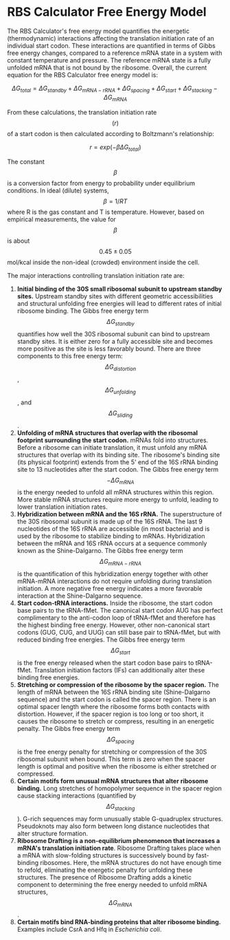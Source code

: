 # RBS Calculator Free Energy Model

The RBS Calculator's free energy model quantifies the energetic (thermodynamic) interactions affecting the translation initiation rate of an individual start codon. These interactions are quantified in terms of Gibbs free energy changes, compared to a reference mRNA state in a system with constant temperature and pressure. The reference mRNA state is a fully unfolded mRNA that is not bound by the ribosome. Overall, the current equation for the RBS Calculator free energy model is:

$$
\Delta G_{total} = \Delta G_{standby} + \Delta G_{mRNA-rRNA} +\Delta G_{spacing} + \Delta G_{start} + \Delta G_{stacking} - \Delta G_{mRNA}
$$

From these calculations, the translation initiation rate $$(r)$$ of a start codon is then calculated according to Boltzmann's relationship:

$$
r = exp(-\beta\Delta G_{total})
$$

The constant$$\beta$$is a conversion factor from energy to probability under equilibrium conditions. In ideal (dilute) systems,$$\beta=1/RT$$ where R is the gas constant and T is temperature. However, based on empirical measurements, the value for$$\beta$$ is about $$0.45 \pm 0.05$$ mol/kcal inside the non-ideal (crowded) environment inside the cell.&#x20;

The major interactions controlling translation initiation rate are:

1. **Initial binding of the 30S small ribosomal subunit to upstream standby sites.** Upstream standby sites with different geometric accessibilities and structural unfolding free energies will lead to different rates of initial ribosome binding. The Gibbs free energy term $$\Delta G_{standby}$$ quantifies how well the 30S ribosomal subunit can bind to upstream standby sites. It is either zero for a fully accessible site and becomes more positive as the site is less favorably bound. There are three components to this free energy term:  $$\Delta G_{distortion}$$, $$\Delta G_{unfolding}$$, and $$\Delta G_{sliding}$$.&#x20;
2. **Unfolding of mRNA structures that overlap with the ribosomal footprint surrounding the start codon.** mRNAs fold into structures. Before a ribosome can initiate translation, it must unfold any mRNA structures that overlap with its binding site. The ribosome's binding site (its physical footprint) extends from the 5' end of the 16S rRNA binding site to 13 nucleotides after the start codon. The Gibbs free energy term $$-\Delta G_{mRNA}$$ is the energy needed to unfold all mRNA structures within this region. More stable mRNA structures require more energy to unfold, leading to lower translation initiation rates.
3. **Hybridization between mRNA and the 16S rRNA.** The superstructure of the 30S ribosomal subunit is made up of the 16S rRNA. The last 9 nucleotides of the 16S rRNA are accessible (in most bacteria) and is used by the ribosome to stabilize binding to mRNAs. Hybridization between the mRNA and 16S rRNA occurs at a sequence commonly known as the Shine-Dalgarno. The Gibbs free energy term $$\Delta G_{mRNA-rRNA}$$ is the quantification of this hybridization energy together with other mRNA-mRNA interactions do not require unfolding during translation initiation. A more negative free energy indicates a more favorable interaction at the Shine-Dalgarno sequence.
4. **Start codon-tRNA interactions.** Inside the ribosome, the start codon base pairs to the tRNA-fMet. The canonical start codon AUG has perfect complimentary to the anti-codon loop of tRNA-fMet and therefore has the highest binding free energy. However, other non-canonical start codons (GUG, CUG, and UUG) can still base pair to tRNA-fMet, but with reduced binding free energies. The Gibbs free energy term $$\Delta G_{start}$$ is the free energy released when the start codon base pairs to tRNA-fMet. Translation initiation factors (IFs) can additionally alter these binding free energies.&#x20;
5. **Stretching or compression of the ribosome by the spacer region.** The length of mRNA between the 16S rRNA binding site (Shine-Dalgarno sequence) and the start codon is called the spacer region. There is an optimal spacer length where the ribosome forms both contacts with distortion. However, if the spacer region is too long or too short, it causes the ribosome to stretch or compress, resulting in an energetic penalty. The Gibbs free energy term $$\Delta G_{spacing}$$ is the free energy penalty for stretching or compression of the 30S ribosomal subunit when bound. This term is zero when the spacer length is optimal and positive when the ribosome is either stretched or compressed.&#x20;
6. **Certain motifs form unusual mRNA structures that alter ribosome binding.** Long stretches of homopolymer sequence in the spacer region cause stacking interactions (quantified by $$\Delta G_{stacking}$$). G-rich sequences may form unusually stable G-quadruplex structures. Pseudoknots may also form between long distance nucleotides that alter structure formation.&#x20;
7. **Ribosome Drafting is a non-equilibrium phenomenon that increases a mRNA's translation initiation rate**. Ribosome Drafting takes place when a mRNA with slow-folding structures is successively bound by fast-binding ribosomes. Here, the mRNA structures do not have enough time to refold, eliminating the energetic penalty for unfolding these structures. The presence of Ribosome Drafting adds a kinetic component to determining the free energy needed to unfold mRNA structures,$$\Delta G_{mRNA}$$.
8. **Certain motifs bind RNA-binding proteins that alter ribosome binding.** Examples include CsrA and Hfq in _Escherichia coli_.&#x20;
